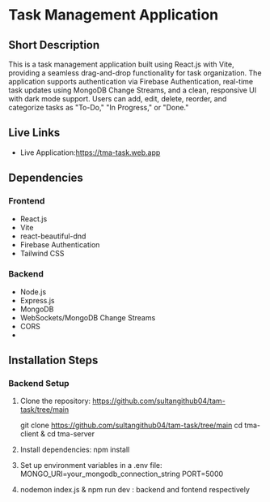 # Task Management Application

## Short Description

This is a task management application built using React.js with Vite, providing a seamless drag-and-drop functionality for task organization. The application supports authentication via Firebase Authentication, real-time task updates using MongoDB Change Streams, and a clean, responsive UI with dark mode support. Users can add, edit, delete, reorder, and categorize tasks as "To-Do," "In Progress," or "Done."

## Live Links

- Live Application:https://tma-task.web.app

## Dependencies

### Frontend

- React.js
- Vite
- react-beautiful-dnd
- Firebase Authentication
- Tailwind CSS

### Backend

- Node.js
- Express.js
- MongoDB
- WebSockets/MongoDB Change Streams
- CORS
- 
## Installation Steps

### Backend Setup

1. Clone the repository: https://github.com/sultangithub04/tam-task/tree/main

   git clone https://github.com/sultangithub04/tam-task/tree/main
   cd tma-client & cd tma-server
2. Install dependencies: 
   npm install

3. Set up environment variables in a .env file:
MONGO_URI=your_mongodb_connection_string
PORT=5000

4.  nodemon index.js & npm run dev  :     backend and fontend respectively

